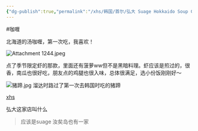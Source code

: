 ```yaml
---
{"dg-publish":true,"permalink":"/xhs/韩国/首尔/弘大 Suage Hokkaido Soup Curry/","tags":["rednote","首尔"],"created":"2024-11-13","updated":"2025-04-12T17:12:45.744+08:00"}
---
```


#咖喱

北海道的汤咖喱，第一次吃，我喜欢！

![Attachment 1244.jpeg](/img/user/xhs/%E9%9F%A9%E5%9B%BD/%E9%A6%96%E5%B0%94/photo-%E9%A6%96%E5%B0%94/Attachment%201244.jpeg)





点了季节限定虾的那款，里面还有菠萝ww但不是黑暗料理。虾应该是煎过的，很香，南瓜也很好吃，朋友点的鸡腿也很入味，总体很满足，选小份饭刚刚好～


![猪蹄.jpg](/img/user/xhs/%E9%9F%A9%E5%9B%BD/%E9%A6%96%E5%B0%94/attachments/%E7%8C%AA%E8%B9%84.jpg)
溜达时路过了第一次去韩国时吃的猪蹄

[xhs](https://www.xiaohongshu.com/explore/673b8d18000000000203aba8?xsec_token=ABedlK0mJpHKXVhHhsR_CTJqjr_dyB5WVR47Cs5RUIllU=&xsec_source=pc_user)


弘大这家店叫什么

> 应该是suage 汝矣岛也有一家